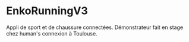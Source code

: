# EnkoRunningV3
Appli de sport et de chaussure connectées. Démonstrateur fait en stage chez human's connexion à Toulouse.
